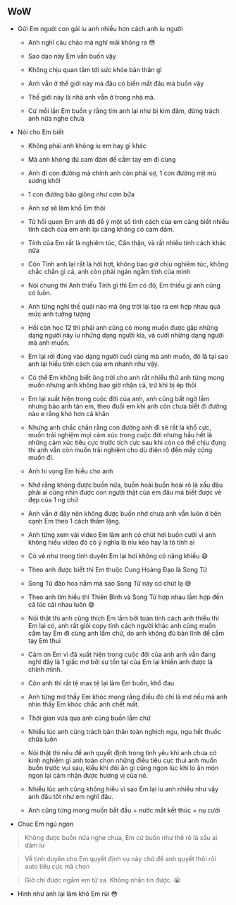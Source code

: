 **WoW**
---

- Gửi Em người con gái iu anh nhiều hơn cách anh iu người   

  - Anh nghĩ câu chào mà nghĩ mãi không ra 😳

  - Sao dạo này Em vẫn buồn vậy

  - Không chịu quan tâm tới sức khỏe bản thân gì 

  - Anh vẫn ở thế giới này mà đâu có biến mất đâu mà buồn vậy

  - Thế giới này là nhà anh vẫn ở trong nhà mà.

  - Cứ mỗi lần Em buồn y rằng tim anh lại như bị kim đâm, đừng trách anh nữa nghe chưa

- Nói cho Em biết

  - Không phải anh không iu em hay gì khác

  - Mà anh không đủ cam đảm để cầm tay em đi cùng

  - Anh đi con đường mà chính anh còn phải sợ, 1 con đường mịt mù sương khói

  - 1 con đường bão giông như cơm bữa

  - Anh sợ sẽ làm khổ Em thôi

  - Từ hồi quen Em anh đã để ý một số tính cách của em càng biết nhiều tính cách của em anh lại càng không có cam đảm.

  - Tính của Em rất là nghiêm túc, Cẩn thận, và rất nhiều tính cách khác nữa

  - Còn Tính anh lại rất là hời hợt, không bao giờ chịu nghiêm túc, không chắc chắn gì cả, anh còn phải ngán ngẫm tính của mình

  - Nói chung thì Anh thiếu Tính gì thì Em có đó, Em thiếu gì anh cũng có luôn.

  - Anh từng nghĩ thế quái nào mà ông trời lại tạo ra em hợp nhau quá mức anh tưởng tượng

  - Hồi còn học 12 thì phải anh cũng có mong muốn được gặp những dạng người này iu những dạng người kia, và cưới những dạng người mà anh muốn.

  - Em lại rơi đúng vào dạng người cuối cùng mà anh muốn, đó là tại sao anh lại hiểu tính cách của em nhanh như vậy.

  - Có thể Em không biết ông trời cho anh rất nhiều thứ anh từng mong muốn nhưng anh không bao giờ nhận cả, trừ khi bị ép thôi

  - Em lại xuất hiện trong cuộc đời của anh, anh cũng bất ngờ lắm nhưng bảo anh tán em, theo đuổi em khi anh còn chưa biết đi đường nào e rằng khó hơn cả khăn

  - Nhưng anh chắc chắn rằng con đường anh đi sẽ rất là khổ cực, muốn trải nghiệm mọi cảm xúc trong cuộc đời nhưng hầu hết là những cảm xúc tiêu cực trước tích cực sau khi còn có thể chịu đựng thì anh vẫn còn muốn trải nghiệm cho dù điên rồ đến mấy cũng muốn đi.      

  - Anh hi vọng Em hiểu cho anh 

  - Nhớ rằng không được buồn nữa, buồn hoài buồn hoài rõ là xấu đâu phải ai cũng nhìn được con người thật của em đâu mà biết được vẻ đẹp của 1 ng chứ

  - Anh vẫn ở đây nên không được buồn nhớ chưa anh vẫn luôn ở bên cạnh Em theo 1 cách thầm lặng.

  - Anh từng xem vài video Em làm anh có chút hơi buồn cười vì anh không hiểu video đó có ý nghĩa là níu kéo hay là tỏ tình ai

  - Có vẻ như trong tình duyên Em lại hơi không có năng khiếu 😅

  - Theo anh được biết thì Em thuộc Cung Hoàng Đạo là Song Tử

  - Song Tử đào hoa nắm mà sao Song Tử này có chút lạ 😅

  - Theo anh tìm hiểu thì Thiên Bình và Song Tử hợp nhau lắm hợp đến cả lúc cãi nhau luôn 😅

  - Nói thật thì anh cũng thích Em lắm bởi toàn tính cách anh thiếu thì Em lại có, anh rất giỏi copy tính cách người khác anh cũng muốn cầm tay Em đi cùng anh lắm chứ, do anh không đủ bản lĩnh để cầm tay Em thui

  - Cảm ơn Em vì đã xuất hiện trong cuộc đời của anh anh vẫn đang nghĩ đây là 1 giấc mơ bởi sự tồn tại của Em lại khiến anh được là chính mình.

  - Còn anh thì rất tệ max tệ lại làm Em buồn, khổ đau

  - Anh từng mơ thấy Em khóc mong rằng điều đó chỉ là mơ nếu mà anh nhìn thấy Em khóc chắc anh chết mất.

  - Thời gian vừa qua anh cũng buồn lắm chứ

  - Nhiều lúc anh cũng trách bản thân toàn nghịch ngu, ngu hết thuốc chữa luôn

  - Nói thật thì nếu để anh quyết định trong tình yêu khi anh chưa có kinh nghiệm gì anh toàn chọn những điều tiêu cực thui anh muốn buồn trước vui sau, kiểu khi đói ăn gì cũng ngon lúc khi lo ăn món ngon lại cảm nhận được hương vị của nó.

  - Nhiều lúc anh cũng không hiểu vì sao Em lại iu anh nhiều như vậy anh đâu tốt như em nghĩ đâu.

  - Anh cũng từng mong muốn bắt đầu = nước mắt kết thúc = nụ cười 

- Chúc Em ngủ ngon

> Không được buồn nữa nghe chưa, Em cứ buồn như thế rõ là xấu ai dám iu

> Về tình duyên cho Em quyết định vụ này chứ để anh quyết thôi rồi auto tiêu cực mà chọn

> Giờ chỉ được ngắm em từ xa. Không nhắn tin được. 😭

- Hình như anh lại làm khó Em rùi 😳





